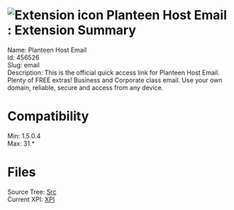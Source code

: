 # ![Extension icon](https://addons.thunderbird.net/user-media/addon_icons/456/456526-64.png?modified=1375629630) Planteen Host Email : Extension Summary

Name: Planteen Host Email  
Id: 456526  
Slug: email  
Description: This is the official quick access link for Planteen Host Email. Plenty of FREE extras! Business and Corporate class email. Use your own domain, reliable, secure and access from any device.
  

# Compatibility
Min: 1.5.0.4  
Max: 31.*  

# Files

Source Tree: [Src](C:/Dev/Thunderbird/ThunderKdB/xall/xOther/456526-email/src)  
Current XPI: [XPI](C:/Dev/Thunderbird/ThunderKdB/xall/xOther/456526-email/xpi)  



